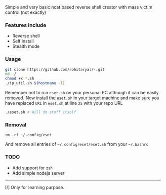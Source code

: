 Simple and very basic ncat based reverse shell creator with mass victim control (not exactly)

### Features include
- Reverse shell
- Self install
- Stealth mode

### Usage

```bash
git clone https://github.com/rohitaryal/-.git
cd -/
chmod +x *.sh
./ip_util.sh $(hostname -I)
```

Remember not to run `eset.sh` on your personal PC although it can be easily removed.
Now install the `eset.sh` in your target machine and make sure you have replaced `URL` in `eset.sh` at line `25` with your repo URL
```bash
./eset.sh # Will do stuff itself
```

### Removal
```
rm -rf ~/.config/eset
```

And remove all entries of `~/.config/eset/eset.sh` from your `~/.bashrc`

### TODO
- Add support for `zsh`
- Add simple nodejs server
---
[!] Only for learning purpose.